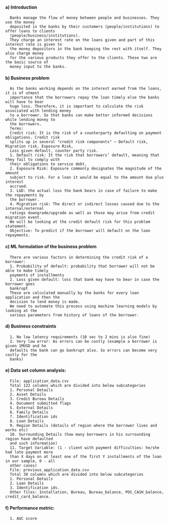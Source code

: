 #### a) Introduction 
      Banks manage the flow of money between people and businesses. They use the money 
      deposited in the banks by their customers (people/institutions) to offer loans to clients 
      (people/business/institutions).
      They charge an interest rate on the loans given and part of this interest rate is given to 
      the money depositors in the bank keeping the rest with itself. They also charge money
      for the various products they offer to the clients. These two are the basic source of 
      money input to the banks.
#### b) Business problem
      As the banks working depends on the interest earned from the loans, it is of utmost 
      importance that the borrowers repay the loan timely else the banks will have to bear 
      huge loss. Therefore, it is important to calculate the risk associated with lending money 
      to a borrower. So that banks can make better informed decisions while lending money to 
      the borrowers.
      Terms:
      Credit risk: It is the risk of a counterparty defaulting on payment obligations. Credit risk 
      splits up in several "credit risk components" – Default risk, Migration risk, Exposure Risk,
      Loss given default, counter party risk.
      1. Default risk: It the risk that borrowers’ default, meaning that they fail to comply with 
      their obligations to service debt.
      2. Exposure Risk: Exposure commonly designates the magnitude of the amount 
      subject to risk. For a loan it would be equal to the amount due plus interest 
      accrued.
      3. LGD: the actual loss the bank bears in case of failure to make the repayments by 
      the borrower.
      4. Migration risk: The direct or indirect losses caused due to the internal/external 
      ratings downgrade/upgrade as well as those may arise from credit migration event.
      We will be looking at the credit default risk for this problem statement.
      Objective: To predict if the borrower will default on the loan repayments.
#### c) ML formulation of the business problem
      There are various factors in determining the credit risk of a borrower:
      1. Probability of default: probability that borrower will not be able to make timely 
      payments of installments
      2. Loss given default: loss that bank may have to bear in case the borrower goes 
      bankrupt
      These are calculated manually by the banks for every loan application and then the 
      decision to lend money is made.
      We need to automate this process using machine learning models by looking at the 
      various parameters from history of loans of the borrower.
#### d) Business constraints
      1. No low latency requirements (10 sec to 2 mins is also fine)
      2. Very low error: As errors can be costly (example a borrower is given 1MUSD and he 
      defaults the bank can go bankrupt also. So errors can become very costly for the 
      banks)
#### e) Data set column analysis:
      File: application_data.csv
      Total 122 columns which are divided into below subcategories 
      1. Personal Details
      2. Asset Details
      3. Credit Bureau Details
      4. Document submitted flags
      5. External Details
      6. Family Details
      7. Identification ids
      8. Loan Details
      9. Region Details (details of region where the borrower lives and works etc)
      10. Surrounding Details (how many borrowers in his surrounding region have defaulted 
      and such information)
      11. Target Variable: (1 - client with payment difficulties: he/she had late payment more 
      than X days on at least one of the first Y installments of the loan in our sample, 0 - all 
      other cases)
      File: previous_application_data.csv
      Total 38 columns which are divided into below subcategories
      1. Personal Details
      2. Loan Details
      3. Identification ids.
      Other files: Installation, Bureau, Bureau_balance, POS_CASH_balance, credit_card_balance.
      
#### f) Performance metric:
      1. AUC score 


